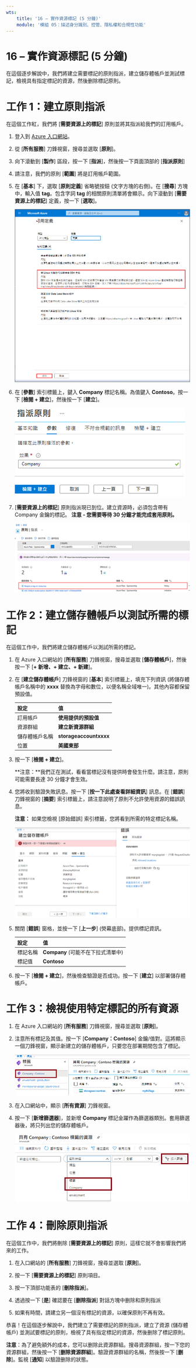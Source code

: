 ```yaml
---
wts:
    title: '16 – 實作資源標記 (5 分鐘)'
    module: '模組 05：描述身分識別、控管、隱私權和合規性功能'
---
```

# 16 – 實作資源標記 (5 分鐘)

在這個逐步解說中，我們將建立需要標記的原則指派，建立儲存體帳戶並測試標記，檢視具有指定標記的資源，然後删除標記原則。

# 工作 1：建立原則指派 

在這個工作紅，我們將 [**需要資源上的標記**] 原則並將其指派給我們的訂用帳戶。 

1. 登入到 [Azure 入口網站](https://portal.azure.com)。

2. 從 [**所有服務**] 刀鋒視窗，搜尋並選取 [**原則**]。

3. 向下滾動到 [**製作**] 區段，按一下 [**指派**]，然後按一下頁面頂部的 [**指派原則**]

4. 請注意，我們的原則 [**範圍**] 將是訂用帳戶範圍。 

5. 在 [**基本**] 下，選取 [**原則定義**] 省略號按鈕 (文字方塊的右側)。在 [**搜尋**] 方塊中，輸入值 **tag**。包含字詞 **tag** 的相關原則清單將會顯示。向下滾動到 [**需要資源上的標記**] 定義，按一下 [**選取**]。

   ![[可用定義] 窗格的螢幕擷取畫面，其中選取了 [需要資源上的標記]。](../images/1701.png)
   
6. 在 [**參數**] 索引標籤上，鍵入 **Company** 標記名稱。為值鍵入 **Contoso**。按一下 [**檢閱 + 建立**]，然後按一下 [**建立**]。

    ![填寫了標記名稱的 [指派原則] 窗格的螢幕擷取畫面。](../images/1702.png)

7. [**需要資源上的標記**] 原則指派現已到位。建立資源時，必須包含帶有 Company 金鑰的標記。
   **注意 - 您需要等待 30 分鐘才能完成套用原則。** 

   ![[原則 - 分配] 窗格的螢幕擷取畫面，醒目提示允許的位置指派。](../images/1703.png)

# 工作 2：建立儲存體帳戶以測試所需的標記

在這個工作中，我們將建立儲存體帳戶以測試所需的標記。 

1. 在 Azure 入口網站的 [**所有服務**] 刀鋒視窗，搜尋並選取 [**儲存體帳戶**]，然後按一下 [**+ 新增、+ 建立、+ 新建**]。

2. 在 [**建立儲存體帳戶**] 刀鋒視窗的 [**基本**] 索引標籤上，填充下列資訊 (將儲存體帳戶名稱中的 **xxxx** 替換為字母和數位，以便名稱全域唯一)。其他內容都保留預設值。

    | 設定 | 值 | 
    | --- | --- |
    | 訂用帳戶 | **使用提供的預設值** |
    | 資源群組 | **建立新資源群組** |
    | 儲存體帳戶名稱 | **storageaccountxxxx** |
    | 位置 | **美國東部** |

3. 按一下 [**檢閱 + 建立**]。 

    **注意：**我們正在測試，看看當標記沒有提供時會發生什麼。請注意，原則可能需要長達 30 分鐘才會生效。

4. 您將收到驗證失敗訊息。按一下 [**按一下此處查看詳細資訊**] 訊息。在 [**錯誤**] 刀鋒視窗的 [**摘要**] 索引標籤上，請注意說明了原則不允許使用資源的錯誤訊息。

    **注意：** 如果您檢視 [原始錯誤] 索引標籤，您將看到所需的特定標記名稱。 

    ![由於原則錯誤而不允許的螢幕擷取畫面。](../images/1704.png)


5. 關閉 [**錯誤**] 窗格，並按一下 [**上一步**] (熒幕底部)。提供標記資訊。 

    | 設定 | 值 | 
    | --- | --- |
    | 標記名稱 | **Company** (可能不在下拉式清單中) |
    | 標記值 | **Contoso** |

6. 按一下 [**檢閱 + 建立**]，然後檢查驗證是否成功。按一下 [**建立**] 以部署儲存體帳戶。 

# 工作 3：檢視使用特定標記的所有資源

1. 在 Azure 入口網站的 [**所有服務**] 刀鋒視窗，搜尋並選取 [**原則**]。

2. 注意所有標記及其值。按一下 [**Company：Contoso**] 金鑰/值對。這將顯示一個刀鋒視窗，顯示新建立的儲存體帳戶，只要您在部署期間包含了標記。 

   ![選取了 company 和 contoso 的標記的熒幕擷取畫面。](../images/1705.png)

3. 在入口網站中，顯示 [**所有資源**] 刀鋒視窗。

4. 按一下 [**新增篩選器**]，並新增 **Company** 標記金躍作為篩選器類別。套用篩選器後，將只列出您的儲存體帳戶。

    ![選取了 Company 的所有資源篩選器的熒幕擷取畫面。](../images/1706.png)

# 工作 4：刪除原則指派

在這個工作中，我們將刪除 [**需要資源上的標記**] 原則，這樣它就不會影響我們將來的工作。 

1. 在入口網站的 [**所有服務**] 刀鋒視窗，搜尋並選取 [**原則**]。

2. 按一下 [**需要資源上的標記**] 原則項目。

3. 按一下頂部功能表的 [**刪除指派**]。

4. 透過按一下 [**是**] 確認要在 [**删除指派**] 對話方塊中删除和原則指派

5. 如果有時間，請建立另一個沒有標記的資源，以確保原則不再有效。

恭喜！在這個逐步解說中，我們建立了需要標記的原則指派，建立了資源 (儲存體帳戶) 並測試要標記的原則，檢視了具有指定標記的資源，然後删除了標記原則。


**注意**：為了避免額外的成本，您可以删除此資源群組。搜尋資源群組，按一下您的資源群組，然後按一下 [**删除資源群組**]。驗證資源群組的名稱，然後按一下 [**删除**]。監視 [**通知**] 以驗證删除的狀態。
